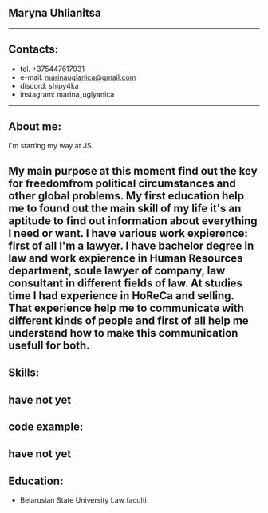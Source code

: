 ## Maryna Uhlianitsa
--------
## Contacts:
* tel. +375447617931
* e-mail: marinauglanica@gmail.com
* discord: shipy4ka
* instagram: marina_uglyanica
-----------
## About me:
I'm starting my way at JS.

My main purpose at this moment find out the key for freedomfrom political circumstances and other global problems.
My first education help me to found out the main skill of my life it's an aptitude to find out information about everything I need or want.
I have various work expierence: first of all I'm a lawyer. 
I have bachelor degree in law and work expierence in Human Resources department, soule  lawyer of company, law consultant in different fields of law. 
At studies time I had experience in HoReCa and selling. 
That experience help me to communicate with different kinds of people and first of all help me understand how to make this communication usefull for both. 
---------------
## Skills:
have not yet
---------------
## code example:
have not yet
------------
## Education:
* Belarusian State University
Law faculti